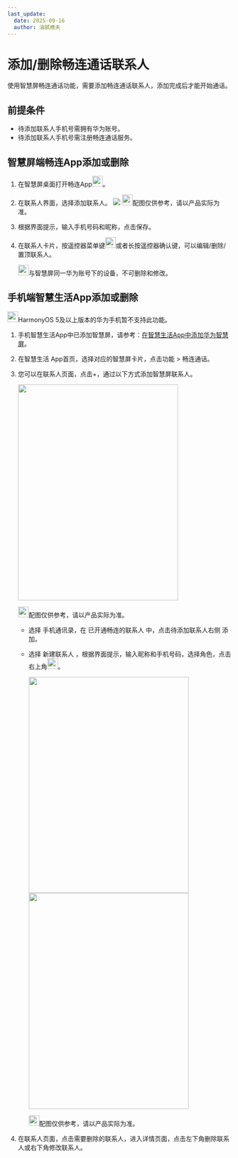 ```yaml
---
last_update:
  date: 2025-09-16
  author: 油腻樵夫
---
```


# 添加/删除畅连通话联系人

使用智慧屏畅连通话功能，需要添加畅连通话联系人，添加完成后才能开始通话。

## 前提条件

+   待添加联系人手机号需拥有华为账号。
+   待添加联系人手机号需注册畅连通话服务。

## 智慧屏端畅连App添加或删除

1.  在智慧屏桌面打开畅连App<img src="https://tips-p01-drcn.dbankcdn.cn/hwtips/topic/V0FM/zh-CN/zh-cn_image_0000002421110712.png" width="24" height="24"/>。

2.  在联系人界面，选择添加联系人。
    ![](https://tips-p01-drcn.dbankcdn.cn/hwtips/topic/V0FM/zh-CN/zh-cn_image_0000002415824068.png)
    <img src="https://tips-p01-drcn.dbankcdn.cn/hwtips/topic/V0FM/zh-CN/images/icon-note.svg" width="24" height="24"/>配图仅供参考，请以产品实际为准。
    
3.  根据界面提示，输入手机号码和昵称，点击保存。
4.  在联系人卡片，按遥控器菜单键<img src="https://tips-p01-drcn.dbankcdn.cn/hwtips/topic/V0FM/zh-CN/zh-cn_image_0000002376253718.png" width="24" height="24"/>或者长按遥控器确认键，可以编辑/删除/置顶联系人。
    
    <img src="https://tips-p01-drcn.dbankcdn.cn/hwtips/topic/V0FM/zh-CN/images/icon-note.svg" width="24" height="24"/>与智慧屏同一华为账号下的设备，不可删除和修改。
    

## 手机端智慧生活App添加或删除

<img src="https://tips-p01-drcn.dbankcdn.cn/hwtips/topic/V0FM/zh-CN/images/icon-note.svg" width="24" height="24"/>HarmonyOS 5及以上版本的华为手机暂不支持此功能。

1.  手机智慧生活App中已添加智慧屏，请参考：[在智慧生活App中添加华为智慧屏](https://consumer.huawei.com/cn/support/content/zh-cn16064466/)。
2.  在智慧生活 App首页，选择对应的智慧屏卡片，点击功能 > 畅连通话。

3.  您可以在联系人页面，点击+，通过以下方式添加智慧屏联系人。
    
    <img src="https://tips-p01-drcn.dbankcdn.cn/hwtips/topic/V0FM/zh-CN/zh-cn_image_0000002298312620.jpg" width="360" height="486"/>
    
    <img src="https://tips-p01-drcn.dbankcdn.cn/hwtips/topic/V0FM/zh-CN/images/icon-note.svg" width="24" height="24"/>配图仅供参考，请以产品实际为准。
    
    +   选择 手机通讯录，在 已开通畅连的联系人 中，点击待添加联系人右侧 添加。
    +   选择 新建联系人 ，根据界面提示，输入昵称和手机号码，选择角色，点击右上角<img src="https://tips-p01-drcn.dbankcdn.cn/hwtips/topic/V0FM/zh-CN/zh-cn_image_0000002392781184.png" width="24" height="24"/>。
        
        <img src="https://tips-p01-drcn.dbankcdn.cn/hwtips/topic/V0FM/zh-CN/zh-cn_image_0000002332312153.png" width="360" height="486"/> <img src="https://tips-p01-drcn.dbankcdn.cn/hwtips/topic/V0FM/zh-CN/zh-cn_image_0000002332192353.png" width="360" height="486"/>
        
        <img src="https://tips-p01-drcn.dbankcdn.cn/hwtips/topic/V0FM/zh-CN/images/icon-note.svg" width="24" height="24"/>配图仅供参考，请以产品实际为准。
        

4.  在联系人页面，点击需要删除的联系人，进入详情页面，点击左下角删除联系人或右下角修改联系人。